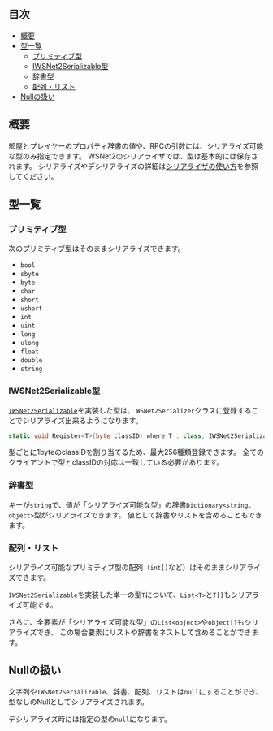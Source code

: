 ## 目次

- [概要](#概要)
- [型一覧](#型一覧)
  - [プリミティブ型](#プリミティブ型)
  - [IWSNet2Serializable型](#IWSNet2Serializable型)
  - [辞書型](#辞書型)
  - [配列・リスト](#配列リスト)
- [Nullの扱い](#Nullの扱い)

## 概要

部屋とプレイヤーのプロパティ辞書の値や、RPCの引数には、シリアライズ可能な型のみ指定できます。
WSNet2のシリアライザでは、型は基本的には保存されます。
シリアライズやデシリアライズの詳細は[シリアライザの使い方](シリアライザの使い方)を参照してください。

## 型一覧

### プリミティブ型

次のプリミティブ型はそのままシリアライズできます。

- `bool`
- `sbyte`
- `byte`
- `char`
- `short`
- `ushort`
- `int`
- `uint`
- `long`
- `ulong`
- `float`
- `double`
- `string`

### IWSNet2Serializable型

[`IWSNet2Serializable`](IWSNet2Serializableの実装)を実装した型は、
`WSNet2Serializer`クラスに登録することでシリアライズ出来るようになります。

```C#
static void Register<T>(byte classID) where T : class, IWSNet2Serializable, new();
```

型ごとに1byteのclassIDを割り当てるため、最大256種類登録できます。
全てのクライアントで型とclassIDの対応は一致している必要があります。

### 辞書型

キーが`string`で、値が「シリアライズ可能な型」の辞書`Dictionary<string, object>`型がシリアライズできます。
値として辞書やリストを含めることもできます。

### 配列・リスト

シリアライズ可能なプリミティブ型の配列（`int[]`など）はそのままシリアライズできます。

`IWSNet2Serializable`を実装した単一の型`T`について、`List<T>`と`T[]`もシリアライズ可能です。

さらに、全要素が「シリアライズ可能な型」の`List<object>`や`object[]`もシリアライズでき、
この場合要素にリストや辞書をネストして含めることができます。

## Nullの扱い

文字列や`IWSNet2Serializable`、辞書、配列、リストは`null`にすることができ、
型なしのNullとしてシリアライズされます。

デシリアライズ時には指定の型の`null`になります。